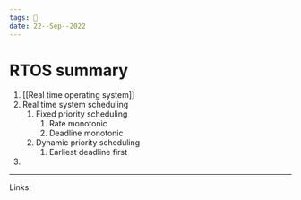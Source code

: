 ```yaml
---
tags: 🌱
date: 22--Sep--2022
---
```


# RTOS summary

1. [[Real time operating system]]
2. Real time system scheduling
    1. Fixed priority scheduling
        1. Rate monotonic
        2. Deadline monotonic
    2. Dynamic priority scheduling
        1. Earliest deadline first
3. 

---
Links: 